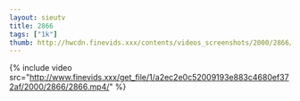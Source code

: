 ```yaml
--- 
layout: sieutv
title: 2866
tags: ["1k"]
thumb: http://hwcdn.finevids.xxx/contents/videos_screenshots/2000/2866/preview.mp4.jpg
---
```

{% include video src="http://www.finevids.xxx/get_file/1/a2ec2e0c52009193e883c4680ef372af/2000/2866/2866.mp4/" %} 
